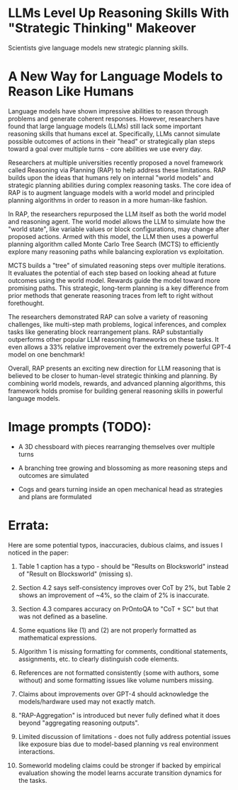 #  LLMs Level Up Reasoning Skills With "Strategic Thinking" Makeover 

  Scientists give language models new strategic planning skills.

 # A New Way for Language Models to Reason Like Humans

Language models have shown impressive abilities to reason through problems and generate coherent responses. However, researchers have found that large language models (LLMs) still lack some important reasoning skills that humans excel at. Specifically, LLMs cannot simulate possible outcomes of actions in their "head" or strategically plan steps toward a goal over multiple turns - core abilities we use every day. 

Researchers at multiple universities recently proposed a novel framework called Reasoning via Planning (RAP) to help address these limitations. RAP builds upon the ideas that humans rely on internal "world models" and strategic planning abilities during complex reasoning tasks. The core idea of RAP is to augment language models with a world model and principled planning algorithms in order to reason in a more human-like fashion. 

In RAP, the researchers repurposed the LLM itself as both the world model and reasoning agent. The world model allows the LLM to simulate how the "world state", like variable values or block configurations, may change after proposed actions. Armed with this model, the LLM then uses a powerful planning algorithm called Monte Carlo Tree Search (MCTS) to efficiently explore many reasoning paths while balancing exploration vs exploitation. 

MCTS builds a "tree" of simulated reasoning steps over multiple iterations. It evaluates the potential of each step based on looking ahead at future outcomes using the world model. Rewards guide the model toward more promising paths. This strategic, long-term planning is a key difference from prior methods that generate reasoning traces from left to right without forethought.

The researchers demonstrated RAP can solve a variety of reasoning challenges, like multi-step math problems, logical inferences, and complex tasks like generating block rearrangement plans. RAP substantially outperforms other popular LLM reasoning frameworks on these tasks. It even allows a 33% relative improvement over the extremely powerful GPT-4 model on one benchmark!

Overall, RAP presents an exciting new direction for LLM reasoning that is believed to be closer to human-level strategic thinking and planning. By combining world models, rewards, and advanced planning algorithms, this framework holds promise for building general reasoning skills in powerful language models.
# Image prompts (TODO):


* A 3D chessboard with pieces rearranging themselves over multiple turns

* A branching tree growing and blossoming as more reasoning steps and outcomes are simulated

* Cogs and gears turning inside an open mechanical head as strategies and plans are formulated

# Errata:

  Here are some potential typos, inaccuracies, dubious claims, and issues I noticed in the paper:

1) Table 1 caption has a typo - should be "Results on Blocksworld" instead of "Result on Blocksworld" (missing s). 

2) Section 4.2 says self-consistency improves over CoT by 2%, but Table 2 shows an improvement of ~4%, so the claim of 2% is inaccurate. 

3) Section 4.3 compares accuracy on PrOntoQA to "CoT + SC" but that was not defined as a baseline. 

4) Some equations like (1) and (2) are not properly formatted as mathematical expressions. 

5) Algorithm 1 is missing formatting for comments, conditional statements, assignments, etc. to clearly distinguish code elements. 

6) References are not formatted consistently (some with authors, some without) and some formatting issues like volume numbers missing. 

7) Claims about improvements over GPT-4 should acknowledge the models/hardware used may not exactly match. 

8) "RAP-Aggregation" is introduced but never fully defined what it does beyond "aggregating reasoning outputs".

9) Limited discussion of limitations - does not fully address potential issues like exposure bias due to model-based planning vs real environment interactions.

10) Someworld modeling claims could be stronger if backed by empirical evaluation showing the model learns accurate transition dynamics for the tasks.
